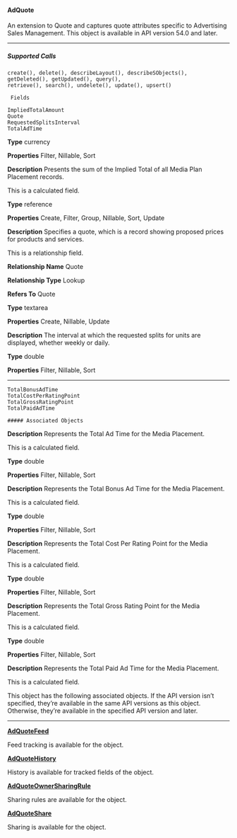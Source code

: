 #### AdQuote

An extension to Quote and captures quote attributes specific to Advertising Sales Management. This object is available in API version
54.0 and later.


-----

##### Supported Calls
```
create(), delete(), describeLayout(), describeSObjects(), getDeleted(), getUpdated(), query(),
retrieve(), search(), undelete(), update(), upsert()

 Fields

```
```
ImpliedTotalAmount
Quote
RequestedSplitsInterval
TotalAdTime

```

**Type**
currency

**Properties**
Filter, Nillable, Sort

**Description**
Presents the sum of the Implied Total of all Media Plan Placement records.

This is a calculated field.

**Type**
reference

**Properties**
Create, Filter, Group, Nillable, Sort, Update

**Description**
Specifies a quote, which is a record showing proposed prices for products and services.

This is a relationship field.

**Relationship Name**
Quote

**Relationship Type**
Lookup

**Refers To**
Quote

**Type**
textarea

**Properties**
Create, Nillable, Update

**Description**
The interval at which the requested splits for units are displayed, whether weekly or daily.

**Type**
double

**Properties**
Filter, Nillable, Sort


-----

```
TotalBonusAdTime
TotalCostPerRatingPoint
TotalGrossRatingPoint
TotalPaidAdTime

##### Associated Objects

```

**Description**
Represents the Total Ad Time for the Media Placement.

This is a calculated field.

**Type**
double

**Properties**
Filter, Nillable, Sort

**Description**
Represents the Total Bonus Ad Time for the Media Placement.

This is a calculated field.

**Type**
double

**Properties**
Filter, Nillable, Sort

**Description**
Represents the Total Cost Per Rating Point for the Media Placement.

This is a calculated field.

**Type**
double

**Properties**
Filter, Nillable, Sort

**Description**
Represents the Total Gross Rating Point for the Media Placement.

This is a calculated field.

**Type**
double

**Properties**
Filter, Nillable, Sort

**Description**
Represents the Total Paid Ad Time for the Media Placement.

This is a calculated field.


This object has the following associated objects. If the API version isn’t specified, they’re available in the same API versions as this object.
Otherwise, they’re available in the specified API version and later.


-----

**[AdQuoteFeed](https://developer.salesforce.com/docs/atlas.en-us.254.0.object_reference.meta/object_reference/sforce_api_associated_objects_feed.htm)**

Feed tracking is available for the object.

**[AdQuoteHistory](https://developer.salesforce.com/docs/atlas.en-us.254.0.industries_reference.meta/industries_reference/sforce_api_associated_objects_history.htm)**

History is available for tracked fields of the object.

**[AdQuoteOwnerSharingRule](https://developer.salesforce.com/docs/atlas.en-us.254.0.industries_reference.meta/industries_reference/sforce_api_associated_objects_ownersharingrule.htm)**

Sharing rules are available for the object.

**[AdQuoteShare](https://developer.salesforce.com/docs/atlas.en-us.254.0.industries_reference.meta/industries_reference/sforce_api_associated_objects_share.htm)**

Sharing is available for the object.
